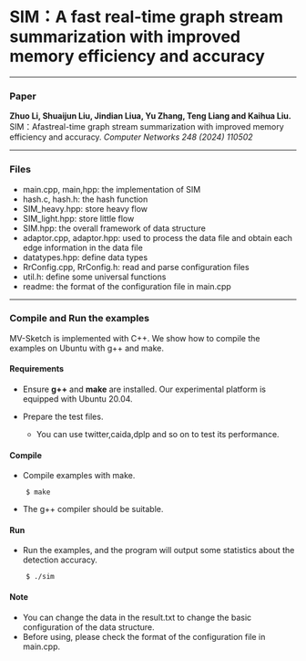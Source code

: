 # SIM：A fast real-time graph stream summarization with improved memory efficiency and accuracy

---
### Paper
__Zhuo Li, Shuaijun Liu, Jindian Liua, Yu Zhang, Teng Liang and Kaihua Liu.__
SIM：Afastreal-time graph stream summarization with improved memory efficiency and accuracy.
_Computer Networks 248 (2024) 110502_

---
### Files
- main.cpp, main,hpp: the implementation of SIM
- hash.c, hash.h: the hash function
- SIM_heavy.hpp: store heavy flow
- SIM_light.hpp: store little flow
- SIM.hpp: the overall framework of data structure
- adaptor.cpp, adaptor.hpp: used to process the data file and obtain each edge information in the data file
- datatypes.hpp: define data types
- RrConfig.cpp, RrConfig.h: read and parse configuration files
- util.h: define some universal functions
- readme: the format of the configuration file in main.cpp
---

### Compile and Run the examples
MV-Sketch is implemented with C++. We show how to compile the examples on
Ubuntu with g++ and make.

#### Requirements
- Ensure __g++__ and __make__ are installed.  Our experimental platform is
  equipped with Ubuntu 20.04.

- Prepare the test files.
    - You can use twitter,caida,dplp and so on to test its performance.
      

#### Compile
- Compile examples with make.

```
    $ make
```

- The g++ compiler should be suitable.


#### Run
- Run the examples, and the program will output some statistics about the detection accuracy. 

```
    $ ./sim
```

#### Note
- You can change the data in the result.txt to change the basic configuration of the data structure.
- Before using, please check the format of the configuration file in main.cpp.


